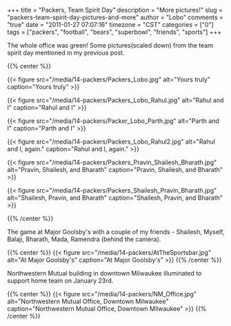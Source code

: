 +++
title = "Packers, Team Spirit Day"
description = "More pictures!"
slug = "packers-team-spirit-day-pictures-and-more"
author = "Lobo"
comments = "true"
date = "2011-01-27 07:07:16"
timezone = "CST"
categories = ["0"]
tags = ["packers", "football", "bears", "superbowl", "friends", "sports"]
+++

The whole office was green! Some pictures(scaled down) from the team spirit day mentioned in my previous post.

{{% center %}}

{{< figure src="/media/14-packers/Packers_Lobo.jpg" alt="Yours truly" caption="Yours truly" >}}

{{< figure src="/media/14-packers/Packers_Lobo_Rahul.jpg" alt="Rahul and I" caption="Rahul and I" >}}

{{< figure src="/media/14-packers/Packer_Lobo_Parth.jpg" alt="Parth and I" caption="Parth and I" >}}

{{< figure src="/media/14-packers/Packers_Lobo_Rahul2.jpg" alt="Rahul and I, again." caption="Rahul and I, again." >}}

{{< figure src="/media/14-packers/Packers_Pravin_Shailesh_Bharath.jpg" alt="Pravin, Shailesh, and Bharath" caption="Pravin, Shailesh, and Bharath" >}}

{{< figure src="/media/14-packers/Packers_Shailesh_Pravin_Bharath.jpg" alt="Shailesh, Pravin, and Bharath" caption="Shailesh, Pravin, and Bharath" >}}

{{% /center %}}

The game at Major Goolsby's with a couple of my friends - Shailesh, Myself, Balaji, Bharath, Mada, Ramendra (behind the camera).

{{% center %}}
{{< figure src="/media/14-packers/AtTheSportsbar.jpg" alt="At Major Goolsby's" caption="At Major Goolsby's" >}}
{{% /center %}}

Northwestern Mutual building in downtown Milwaukee illuminated to support home team on January 23rd.

{{% center %}}
{{< figure src="/media/14-packers/NM_Office.jpg" alt="Northwestern Mutual Office, Downtown Milwaukee" caption="Northwestern Mutual Office, Downtown Milwaukee" >}}
{{% /center %}}

